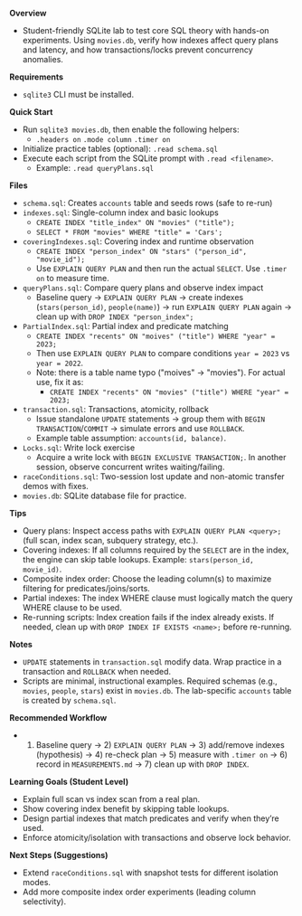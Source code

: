 **Overview**
- Student-friendly SQLite lab to test core SQL theory with hands-on experiments. Using `movies.db`, verify how indexes affect query plans and latency, and how transactions/locks prevent concurrency anomalies.

**Requirements**
- `sqlite3` CLI must be installed.

**Quick Start**
- Run `sqlite3 movies.db`, then enable the following helpers:
  - ``.headers on``  ``.mode column``  ``.timer on``
- Initialize practice tables (optional): ``.read schema.sql``
- Execute each script from the SQLite prompt with ``.read <filename>``.
  - Example: ``.read queryPlans.sql``

**Files**
- `schema.sql`: Creates `accounts` table and seeds rows (safe to re-run)
- `indexes.sql`: Single-column index and basic lookups
  - ``CREATE INDEX "title_index" ON "movies" ("title");``
  - ``SELECT * FROM "movies" WHERE "title" = 'Cars';``
- `coveringIndexes.sql`: Covering index and runtime observation
  - ``CREATE INDEX "person_index" ON "stars" ("person_id", "movie_id");``
  - Use ``EXPLAIN QUERY PLAN`` and then run the actual ``SELECT``. Use ``.timer on`` to measure time.
- `queryPlans.sql`: Compare query plans and observe index impact
  - Baseline query → ``EXPLAIN QUERY PLAN`` → create indexes (``stars(person_id)``, ``people(name)``) → run ``EXPLAIN QUERY PLAN`` again → clean up with ``DROP INDEX "person_index";``
- `PartialIndex.sql`: Partial index and predicate matching
  - ``CREATE INDEX "recents" ON "moives" ("title") WHERE "year" = 2023;``
  - Then use ``EXPLAIN QUERY PLAN`` to compare conditions ``year = 2023`` vs ``year = 2022``.
  - Note: there is a table name typo ("moives" → "movies"). For actual use, fix it as:
    - ``CREATE INDEX "recents" ON "movies" ("title") WHERE "year" = 2023;``
- `transaction.sql`: Transactions, atomicity, rollback
  - Issue standalone ``UPDATE`` statements → group them with ``BEGIN TRANSACTION``/``COMMIT`` → simulate errors and use ``ROLLBACK``.
  - Example table assumption: ``accounts(id, balance)``.
- `Locks.sql`: Write lock exercise
  - Acquire a write lock with ``BEGIN EXCLUSIVE TRANSACTION;``. In another session, observe concurrent writes waiting/failing.
- `raceConditions.sql`: Two-session lost update and non-atomic transfer demos with fixes.
- `movies.db`: SQLite database file for practice.

**Tips**
- Query plans: Inspect access paths with ``EXPLAIN QUERY PLAN <query>;`` (full scan, index scan, subquery strategy, etc.).
- Covering indexes: If all columns required by the ``SELECT`` are in the index, the engine can skip table lookups. Example: ``stars(person_id, movie_id)``.
- Composite index order: Choose the leading column(s) to maximize filtering for predicates/joins/sorts.
- Partial indexes: The index WHERE clause must logically match the query WHERE clause to be used.
- Re-running scripts: Index creation fails if the index already exists. If needed, clean up with ``DROP INDEX IF EXISTS <name>;`` before re-running.

**Notes**
- ``UPDATE`` statements in `transaction.sql` modify data. Wrap practice in a transaction and ``ROLLBACK`` when needed.
- Scripts are minimal, instructional examples. Required schemas (e.g., ``movies``, ``people``, ``stars``) exist in `movies.db`. The lab-specific `accounts` table is created by `schema.sql`.

**Recommended Workflow**
- 1) Baseline query → 2) ``EXPLAIN QUERY PLAN`` → 3) add/remove indexes (hypothesis) → 4) re-check plan → 5) measure with ``.timer on`` → 6) record in `MEASUREMENTS.md` → 7) clean up with ``DROP INDEX``.

**Learning Goals (Student Level)**
- Explain full scan vs index scan from a real plan.
- Show covering index benefit by skipping table lookups.
- Design partial indexes that match predicates and verify when they’re used.
- Enforce atomicity/isolation with transactions and observe lock behavior.

**Next Steps (Suggestions)**
- Extend `raceConditions.sql` with snapshot tests for different isolation modes.
- Add more composite index order experiments (leading column selectivity).
